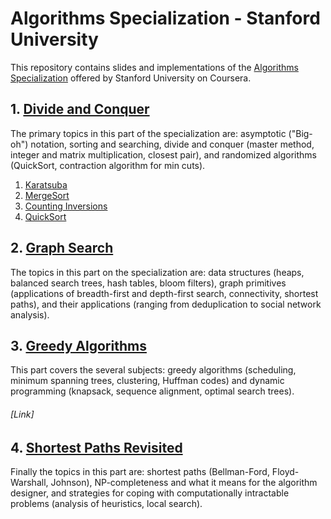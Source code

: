# Algorithms Specialization - Stanford University 

This repository contains slides and implementations of the [Algorithms Specialization](https://www.coursera.org/specializations/algorithms#courses) offered by Stanford University on Coursera.

## 1. [Divide and Conquer](https://www.coursera.org/learn/algorithms-divide-conquer)

  The primary topics in this part of the specialization are: asymptotic ("Big-oh") notation, sorting and searching, divide and conquer (master method, integer and matrix multiplication, closest pair), and randomized algorithms (QuickSort, contraction algorithm for min cuts).

1. [Karatsuba](http://localhost:8888/edit/Course%201%20-%20Divide%20and%20Conquer/Codes/karatsuba.py)  
2. [MergeSort](http://localhost:8888/edit/Course%201%20-%20Divide%20and%20Conquer/Codes/mergesort.py)  
3. [Counting Inversions](http://localhost:8888/edit/Course%201%20-%20Divide%20and%20Conquer/Codes/counting_inversions.py)  
4. [QuickSort](http://localhost:8888/edit/Course%201%20-%20Divide%20and%20Conquer/Codes/quicksort.py)  

## 2. [Graph Search](https://www.coursera.org/learn/algorithms-graphs-data-structures) 

  The topics in this part on the specialization are: data structures (heaps, balanced search trees, hash tables, bloom filters), graph primitives (applications of breadth-first and depth-first search, connectivity, shortest paths), and their applications (ranging from deduplication to social network analysis).
  
## 3. [Greedy Algorithms](https://www.coursera.org/learn/algorithms-greedy)

  This part covers the several subjects: greedy algorithms (scheduling, minimum spanning trees, clustering, Huffman codes) and dynamic programming (knapsack, sequence alignment, optimal search trees).
  ###### [Link]
  
## 4. [Shortest Paths Revisited](https://www.coursera.org/learn/algorithms-npcomplete)

  Finally the topics in this part are: shortest paths (Bellman-Ford, Floyd-Warshall, Johnson), NP-completeness and what it means for the algorithm designer, and strategies for coping with computationally intractable problems (analysis of heuristics, local search).

